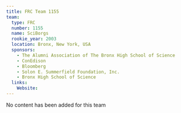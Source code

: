 ```yaml
---
title: FRC Team 1155
team:
  type: FRC
  number: 1155
  name: SciBorgs
  rookie_year: 2003
  location: Bronx, New York, USA
  sponsors:
    - The Alumni Association of The Bronx High School of Science
    - ConEdison
    - Bloomberg
    - Solon E. Summerfield Foundation, Inc.
    - Bronx High School of Science
  links:
    Website: 
---
```

No content has been added for this team